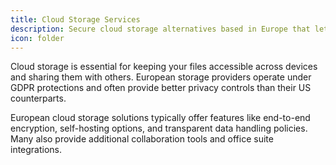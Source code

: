 ```yaml
---
title: Cloud Storage Services
description: Secure cloud storage alternatives based in Europe that let you store, sync and share files with enhanced privacy.
icon: folder
---
```


Cloud storage is essential for keeping your files accessible across devices and sharing them with others. European storage providers operate under GDPR protections and often provide better privacy controls than their US counterparts.

European cloud storage solutions typically offer features like end-to-end encryption, self-hosting options, and transparent data handling policies. Many also provide additional collaboration tools and office suite integrations.